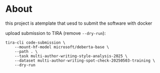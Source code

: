 # About
this project is atemplate that uesd to submit the software with docker 

upload submission to TIRA (remove `--dry-run`):

```
tira-cli code-submission \
	--mount-hf-model microsoft/deberta-base \
	--path . \
	--task multi-author-writing-style-analysis-2025 \
	--dataset multi-author-writing-spot-check-20250503-training \
	--dry-run
```


